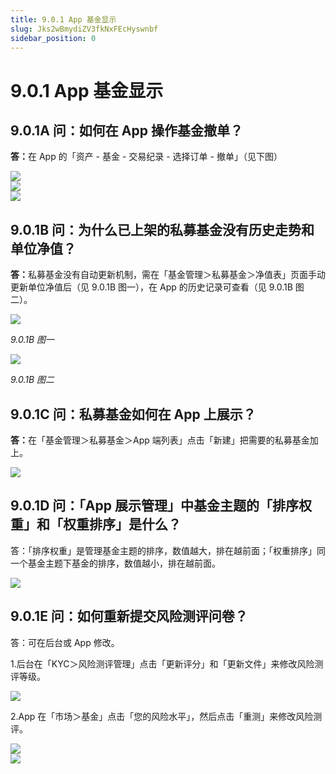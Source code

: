 ```yaml
---
title: 9.0.1 App 基金显示
slug: Jks2wBmydiZV3fkNxFEcHyswnbf
sidebar_position: 0
---
```



# 9.0.1 App 基金显示

## 9.0.1A 问：如何在 App 操作基金撤单？

<b>答：</b>在 App 的「资产 - 基金 - 交易纪录 - 选择订单 - 撤单」（见下图）

<div class="flex gap-3 columns-3" column-size="3">
<div class="w-[34%]" width-ratio="34">
<img src="/assets/WB9RbfX96o3TNExucCUcRtqznrc.png" src-width="526" src-height="1114" align="center"/>

</div>
<div class="w-[33%]" width-ratio="33">
<img src="/assets/XIPJbZppCoCJBoxBfHzcc7pAncc.png" src-width="619" src-height="1350"/>
</div>
<div class="w-[32%]" width-ratio="32">
<img src="/assets/VVgHbvARlowUUsxuyNzcJWWTn5b.png" src-width="639" src-height="1405"/>
</div>
</div>

## 9.0.1B 问：为什么已上架的私募基金没有历史走势和单位净值？

<b>答：</b>私募基金没有自动更新机制，需在「基金管理＞私募基金＞净值表」页面手动更新单位净值后（见 9.0.1B 图一），在 App 的历史记录可查看（见 9.0.1B 图二）。

<img src="/assets/BamNb27jyofWiNxKB3xcLJSPnwc.png" src-width="2512" src-height="734" align="center"/>

<em>9.0.1B 图一</em>

<img src="/assets/V3GbbrtwqoHVMix8p99c8WodntE.png" src-width="756" src-height="1469" align="center"/>

<em>9.0.1B 图二</em>

## 9.0.1C 问：私募基金如何在 App 上展示？

<b>答：</b>在「基金管理＞私募基金＞App 端列表」点击「新建」把需要的私募基金加上。

<img src="/assets/Rp9dbfYFnoCohhxP0B9cobFDn5d.png" src-width="2682" src-height="724" align="center"/>

## 9.0.1D 问：「App 展示管理」中基金主题的「排序权重」和「权重排序」是什么？

答：「排序权重」是管理基金主题的排序，数值越大，排在越前面；「权重排序」同一个基金主题下基金的排序，数值越小，排在越前面。

<img src="/assets/PiDab4K3WodqLFxBLejc3flInth.png" src-width="2718" src-height="1496" align="center"/>

## 9.0.1E 问：如何重新提交风险测评问卷？

答：可在后台或 App 修改。

1.后台在「KYC＞风险测评管理」点击「更新评分」和「更新文件」来修改风险测评等级。

<img src="/assets/Wk7PbLfzFoQJE8x53JwcUWdHnaf.png" src-width="2692" src-height="1118" align="center"/>

2.App 在「市场＞基金」点击「您的风险水平」，然后点击「重测」来修改风险测评。

<div class="flex gap-3 columns-2" column-size="2">
<div class="w-[48%]" width-ratio="48">
<img src="/assets/G6k4bgKrAomqeqx3xRGciHvAnDd.png" src-width="752" src-height="1530" align="center"/>
</div>
<div class="w-[51%]" width-ratio="51">
<img src="/assets/Uq2Abu29vovVLOxnYIRcZ84jnmd.png" src-width="784" src-height="1500" align="center"/>
</div>
</div>


